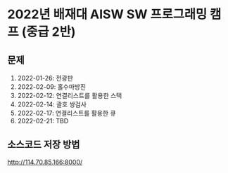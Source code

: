 # 2022년 배재대 AISW SW 프로그래밍 캠프 (중급 2반)
## 문제
1. 2022-01-26: 전광판
2. 2022-02-09: 홀수마방진
3. 2022-02-12: 연결리스트를 활용한 스택
4. 2022-02-14: 괄호 쌍검사
5. 2022-02-17: 연결리스트를 활용한 큐
6. 2022-02-21: TBD
## 소스코드 저장 방법
http://114.70.85.166:8000/